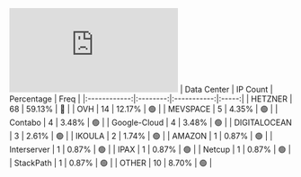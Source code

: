 ![Diagramm](https://github.com/obajay/StateSync-snapshots/blob/main/Projects/Gitopia/1/README.md)
| Data Center | IP Count | Percentage | Freq |
|:------------:|:--------:|:-----------:|:-----:|
| HETZNER | 68 | 59.13% | 🔴 |
| OVH | 14 | 12.17% | 🟢 |
| MEVSPACE | 5 | 4.35% | 🟢 |
| Contabo | 4 | 3.48% | 🟢 |
| Google-Cloud | 4 | 3.48% | 🟢 |
| DIGITALOCEAN | 3 | 2.61% | 🟢 |
| IKOULA | 2 | 1.74% | 🟢 |
| AMAZON | 1 | 0.87% | 🟢 |
| Interserver | 1 | 0.87% | 🟢 |
| IPAX | 1 | 0.87% | 🟢 |
| Netcup | 1 | 0.87% | 🟢 |
| StackPath | 1 | 0.87% | 🟢 |
| OTHER | 10 | 8.70% | 🟢 |